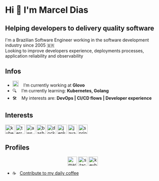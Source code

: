 # Hi :wave: I'm Marcel Dias
## Helping developers to delivery quality software

I'm a Brazilian Software Engineer working in the software development industry since 2005 :brazil:  
Looking to improve developers experience, deployments processes, application reliability and observability

## Infos
- <img alt="glovo" src="https://avatars0.githubusercontent.com/u/16120095?v=4" width="20" /> &nbsp;&nbsp; I’m currently working at **Glovo**
- :mag: &nbsp;&nbsp; I’m currently learning: **Kubernetes, Golang**
- :hammer_and_wrench: &nbsp;&nbsp; My interests are: **DevOps | CI/CD flows | Developer experience**

## Interests
<p align="left">
  <img src="https://www.vectorlogo.zone/logos/kubernetes/kubernetes-icon.svg" alt="kubernetes" width="30" height="30"/>
  <img src="https://www.vectorlogo.zone/logos/terraformio/terraformio-icon.svg" alt="terraform" width="30" height="30"/>
  <img src="https://devicons.github.io/devicon/devicon.git/icons/amazonwebservices/amazonwebservices-original-wordmark.svg" alt="aws" width="30" height="30"/>
  <img src="https://www.vectorlogo.zone/logos/gnu_bash/gnu_bash-icon.svg" alt="bash" width="30" height="30"/>
  <img src="https://devicons.github.io/devicon/devicon.git/icons/docker/docker-original-wordmark.svg" alt="docker" width="30" height="30"/>
  <img src="https://www.vectorlogo.zone/logos/jenkins/jenkins-icon.svg" alt="jenkins" width="30" height="30"/>
  <img src="https://devicons.github.io/devicon/devicon.git/icons/java/java-original-wordmark.svg" alt="java" width="30" height="30"/>
  <img src="https://www.vectorlogo.zone/logos/springio/springio-icon.svg" alt="spring" width="30" height="30"/>
</p>

## Profiles
<p align="center">
  <a href="https://linkedin.com/in/marceldias" target="blank"><img align="center" src="https://cdn.jsdelivr.net/npm/simple-icons@3.0.1/icons/linkedin.svg" alt="marceldias" height="30" width="30" /></a>
  <a href="https://stackoverflow.com/users/4638693" target="blank"><img align="center" src="https://cdn.jsdelivr.net/npm/simple-icons@3.0.1/icons/stackoverflow.svg" alt="stackoverflow" height="30" width="30" /></a>
  <a href="https://keybase.io/marceldias" target="blank"><img align="center" src="https://cdn.jsdelivr.net/npm/simple-icons@3.0.1/icons/keybase.svg" alt="keybase" height="30" width="30" /></a>
</p>

* :coffee: &nbsp;&nbsp;[Contribute to my daily coffee](https://ko-fi.com/marceldias)
